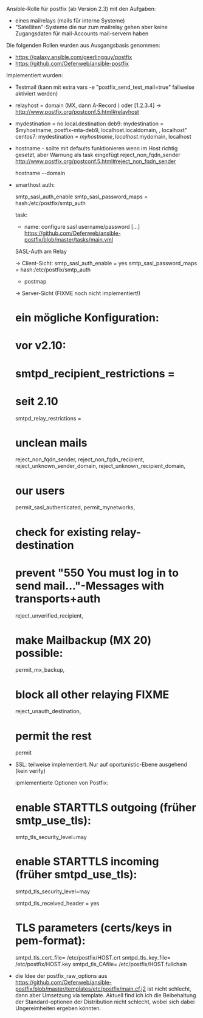 Ansible-Rolle für postfix (ab Version 2.3) mit den Aufgaben:
- eines mailrelays (mails für interne Systeme)
- "Satelliten"-Systeme die nur zum mailrelay gehen aber keine Zugangsdaten für mail-Accounts mail-servern haben


Die folgenden Rollen wurden aus Ausgangsbasis genommen:
- https://galaxy.ansible.com/geerlingguy/postfix
- https://github.com/Oefenweb/ansible-postfix


Implementiert wurden:

- Testmail (kann mit extra vars -e "postfix_send_test_mail=true" fallweise aktiviert werden)

- relayhost = 
	domain (MX, dann A-Record )
	oder [1.2.3.4]
	-> http://www.postfix.org/postconf.5.html#relayhost

- mydestination = no.local.destination
	deb9: mydestination = $myhostname, postfix-mta-deb9, localhost.localdomain, , localhost"
	centos7: mydestination = $myhostname, localhost.$mydomain, localhost


- hostname - sollte mit defaults funktionieren wenn im Host richtig gesetzt, aber Warnung als task eingefügt 
	 reject_non_fqdn_sender http://www.postfix.org/postconf.5.html#reject_non_fqdn_sender

	hostname --domain

- smarthost auth:

	smtp_sasl_auth_enable
	smtp_sasl_password_maps = hash:/etc/postfix/smtp_auth

	task:
	- name: configure sasl username/password
	[...]
	https://github.com/Oefenweb/ansible-postfix/blob/master/tasks/main.yml

	SASL-Auth am Relay 

  -> Client-Sicht:
	smtp_sasl_auth_enable = yes
	smtp_sasl_password_maps = hash:/etc/postfix/smtp_auth
	+ postmap

  -> Server-Sicht (FIXME noch nicht implementiert!)

  # ein mögliche Konfiguration:

  # vor v2.10:
  # smtpd_recipient_restrictions =
  # seit 2.10
  smtpd_relay_restrictions =

	# unclean mails
	reject_non_fqdn_sender,
	reject_non_fqdn_recipient,
	reject_unknown_sender_domain,
	reject_unknown_recipient_domain,

	# our users
	permit_sasl_authenticated,
	permit_mynetworks,

	# check for existing relay-destination
	# prevent "550 You must log in to send mail..."-Messages with transports+auth
	reject_unverified_recipient,

	# make Mailbackup (MX 20) possible:
	permit_mx_backup,

	# block all other relaying FIXME
	reject_unauth_destination,

	# permit the rest
	permit


- SSL: teilweise implementiert. Nur auf oportunistic-Ebene ausgehend (kein verify)

	ipmlementierte Optionen von Postfix:

	# enable STARTTLS outgoing (früher smtp_use_tls):
	smtp_tls_security_level=may
	# enable STARTTLS incoming (früher smtpd_use_tls):
	smtpd_tls_security_level=may

	smtpd_tls_received_header = yes

	# TLS parameters (certs/keys in pem-format):
	smtpd_tls_cert_file= /etc/postfix/HOST.crt
	smtpd_tls_key_file= /etc/postfix/HOST.key
	smtpd_tls_CAfile= /etc/postfix/HOST.fullchain

- die Idee der postfix_raw_options aus https://github.com/Oefenweb/ansible-postfix/blob/master/templates/etc/postfix/main.cf.j2 ist nicht schlecht, dann aber Umsetzung via template.
  Aktuell find ich ich die Beibehaltung der Standard-optionen der Distribution nicht schlecht, wobei sich dabei Ungereimheiten ergeben könnten.
